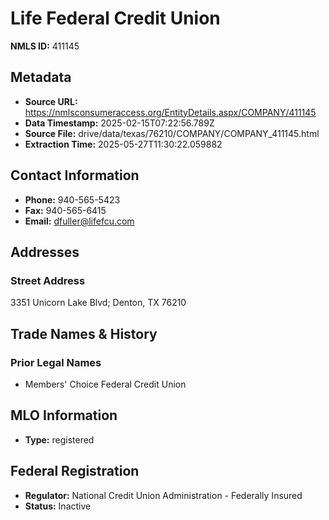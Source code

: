 # Life Federal Credit Union

**NMLS ID:** 411145

## Metadata
- **Source URL:** https://nmlsconsumeraccess.org/EntityDetails.aspx/COMPANY/411145
- **Data Timestamp:** 2025-02-15T07:22:56.789Z
- **Source File:** drive/data/texas/76210/COMPANY/COMPANY_411145.html
- **Extraction Time:** 2025-05-27T11:30:22.059882

## Contact Information
- **Phone:** 940-565-5423
- **Fax:** 940-565-6415
- **Email:** dfuller@lifefcu.com

## Addresses
### Street Address
3351 Unicorn Lake Blvd; Denton, TX 76210

## Trade Names & History
### Prior Legal Names
- Members' Choice Federal Credit Union

## MLO Information
- **Type:** registered

## Federal Registration
- **Regulator:** National Credit Union Administration - Federally Insured
- **Status:** Inactive
